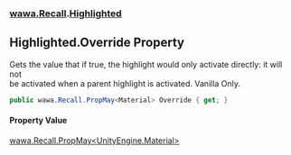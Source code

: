 ### [wawa.Recall](wawa.Recall.md 'wawa.Recall').[Highlighted](Highlighted.md 'wawa.Recall.Highlighted')

## Highlighted.Override Property

Gets the value that if true, the highlight would only activate directly: it will not  
be activated when a parent highlight is activated. Vanilla Only.

```csharp
public wawa.Recall.PropMay<Material> Override { get; }
```

#### Property Value
[wawa.Recall.PropMay&lt;](PropMay{T}.md 'wawa.Recall.PropMay<T>')[UnityEngine.Material](https://docs.microsoft.com/en-us/dotnet/api/UnityEngine.Material 'UnityEngine.Material')[&gt;](PropMay{T}.md 'wawa.Recall.PropMay<T>')